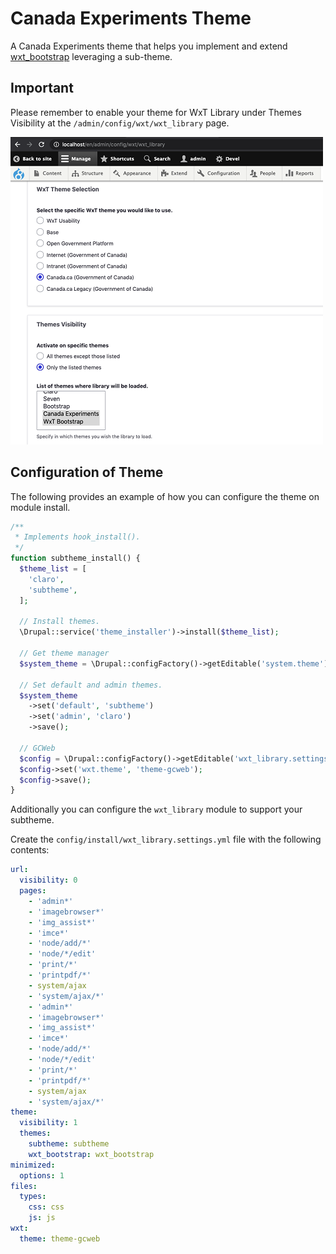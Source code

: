 # Canada Experiments Theme

A Canada Experiments theme that helps you implement and extend [wxt_bootstrap][wxt_bootstrap] leveraging a sub-theme.

## Important

Please remember to enable your theme for WxT Library under Themes Visibility at the `/admin/config/wxt/wxt_library` page.

![WxT Library](images/wxt_library.png?raw=true "Library")

[wxt_bootstrap]: https://www.drupal.org/project/wxt_bootstrap

## Configuration of Theme

The following provides an example of how you can configure the theme on module install.

```php
/**
 * Implements hook_install().
 */
function subtheme_install() {
  $theme_list = [
    'claro',
    'subtheme',
  ];

  // Install themes.
  \Drupal::service('theme_installer')->install($theme_list);

  // Get theme manager
  $system_theme = \Drupal::configFactory()->getEditable('system.theme');

  // Set default and admin themes.
  $system_theme
    ->set('default', 'subtheme')
    ->set('admin', 'claro')
    ->save();

  // GCWeb
  $config = \Drupal::configFactory()->getEditable('wxt_library.settings');
  $config->set('wxt.theme', 'theme-gcweb');
  $config->save();
}
```

Additionally you can configure the `wxt_library` module to support your subtheme.

Create the `config/install/wxt_library.settings.yml` file with the following contents:

```yaml
url:
  visibility: 0
  pages:
    - 'admin*'
    - 'imagebrowser*'
    - 'img_assist*'
    - 'imce*'
    - 'node/add/*'
    - 'node/*/edit'
    - 'print/*'
    - 'printpdf/*'
    - system/ajax
    - 'system/ajax/*'
    - 'admin*'
    - 'imagebrowser*'
    - 'img_assist*'
    - 'imce*'
    - 'node/add/*'
    - 'node/*/edit'
    - 'print/*'
    - 'printpdf/*'
    - system/ajax
    - 'system/ajax/*'
theme:
  visibility: 1
  themes:
    subtheme: subtheme
    wxt_bootstrap: wxt_bootstrap
minimized:
  options: 1
files:
  types:
    css: css
    js: js
wxt:
  theme: theme-gcweb
```
